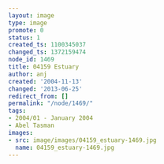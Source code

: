 ```yaml
---
layout: image
type: image
promote: 0
status: 1
created_ts: 1100345037
changed_ts: 1372159474
node_id: 1469
title: 04159 Estuary
author: anj
created: '2004-11-13'
changed: '2013-06-25'
redirect_from: []
permalink: "/node/1469/"
tags:
- 2004/01 - January 2004
- Abel Tasman
images:
- src: image/images/04159_estuary-1469.jpg
  name: 04159_estuary-1469.jpg
---
```


